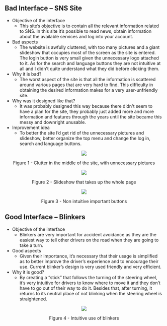## Bad Interface – SNS Site

- Objective of the interface
    - This site’s objective is to contain all the relevant information related to SNS. In this site it’s possible to read news, obtain information about the available services and log into your account. 
- Bad aspects 
    - The website is awfully cluttered, with too many pictures and a giant slideshow that occupies most of the screen as the site is entered. The login button is very small given the unnecessary logo attached to it. As for the search and language buttons they are not intuitive at all and I didn’t quite understand what they did before clicking them.
- Why it is bad?
    - The worst aspect of the site is that all the information is scattered around various pages that are very hard to find. This difficulty in obtaining the desired information makes for a very user-unfriendly site. 
- Why was it designed like that?
    - It was probably designed this way because there didn't seem to have a plan for the site, they probably just added more and more information and features through the years until the site became this messy and downright unusable.
- Improvement idea
    - To better the site I’d get rid of the unnecessary pictures and slideshow, better organize the top menu and change the log in, search and language buttons.

<p alt="Figure 1 - Clutter in the middle of the site, with unnecessary pictures" style="width: 100%; text-align: center;">
    <img src="/IPM/assignments/ines1/1.png" style=" max-width: 50%"/>
    <p style="width: 100%; text-align: center;">Figure 1 - Clutter in the middle of the site, with unnecessary pictures</p>
</p>
<p alt="Figure 2 - Slideshow that takes up the whole page" style="width: 100%; text-align: center;">
    <img src="/IPM/assignments/ines1/2.png" style=" max-width: 50%"/>
    <p style="width: 100%; text-align: center;">Figure 2 - Slideshow that takes up the whole page</p>
</p>
<p alt="Figure 3 - Non intuitive important buttons" style="width: 100%; text-align: center;">
    <img src="/IPM/assignments/ines1/3.png" style=" max-width: 50%"/>
    <p style="width: 100%; text-align: center;">Figure 3 - Non intuitive important buttons</p>
</p>

## Good Interface – Blinkers

- Objective of the interface
    - Blinkers are very important for accident avoidance as they are the easiest way to tell other drivers on the road when they are going to take a turn. 
- Good aspects
    - Given their importance, it’s necessary that their usage is simplified as to better improve the driver’s experience and to encourage their use. Current blinker’s design is very used friendly and very efficient.
- Why it is good?
    - By creating a “stick” that follows the turning of the steering wheel, it’s very intuitive for drivers to know where to move it and they don’t have to go out of their way to do it. Besides that, after turning, it returns to its neutral place of not blinking when the steering wheel is straightened.

<p alt="Figure 4 - Intuitive use of blinkers" style="width: 100%; text-align: center;">
    <img src="/IPM/assignments/ines1/4.png" style=" max-width: 50%"/>
    <p style="width: 100%; text-align: center;">Figure 4 - Intuitive use of blinkers</p>
</p>